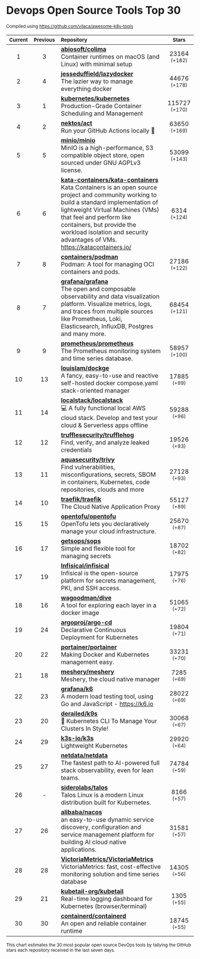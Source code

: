 # Devops Open Source Tools Top 30
<sup>Compiled using https://github.com/vilaca/awesome-k8s-tools</sup>
<div align="center">

|<sub>Current</sub>|<sub>Previous</sub>|<sub>Repository</sub>|<sub>Stars</sub>|
|:---:|:---:|:---|:---:|
|1|3|[**abiosoft/colima**](https://github.com/abiosoft/colima)<br/>Container runtimes on macOS (and Linux) with minimal setup|23164 <sup>(+182)</sup>|
|2|4|[**jesseduffield/lazydocker**](https://github.com/jesseduffield/lazydocker)<br/>The lazier way to manage everything docker|44676 <sup>(+178)</sup>|
|3|1|[**kubernetes/kubernetes**](https://github.com/kubernetes/kubernetes)<br/>Production-Grade Container Scheduling and Management|115727 <sup>(+170)</sup>|
|4|2|[**nektos/act**](https://github.com/nektos/act)<br/>Run your GitHub Actions locally 🚀|63650 <sup>(+169)</sup>|
|5|5|[**minio/minio**](https://github.com/minio/minio)<br/>MinIO is a high-performance, S3 compatible object store, open sourced under GNU AGPLv3 license.|53099 <sup>(+143)</sup>|
|6|6|[**kata-containers/kata-containers**](https://github.com/kata-containers/kata-containers)<br/>Kata Containers is an open source project and community working to build a standard implementation of lightweight Virtual Machines (VMs) that feel and perform like containers, but provide the workload isolation and security advantages of VMs. https://katacontainers.io/|6314 <sup>(+124)</sup>|
|7|8|[**containers/podman**](https://github.com/containers/podman)<br/>Podman: A tool for managing OCI containers and pods.|27186 <sup>(+122)</sup>|
|8|7|[**grafana/grafana**](https://github.com/grafana/grafana)<br/>The open and composable observability and data visualization platform. Visualize metrics, logs, and traces from multiple sources like Prometheus, Loki, Elasticsearch, InfluxDB, Postgres and many more. |68454 <sup>(+121)</sup>|
|9|9|[**prometheus/prometheus**](https://github.com/prometheus/prometheus)<br/>The Prometheus monitoring system and time series database.|58957 <sup>(+100)</sup>|
|10|13|[**louislam/dockge**](https://github.com/louislam/dockge)<br/>A fancy, easy-to-use and reactive self-hosted docker compose.yaml stack-oriented manager|17885 <sup>(+99)</sup>|
|11|14|[**localstack/localstack**](https://github.com/localstack/localstack)<br/>💻 A fully functional local AWS cloud stack. Develop and test your cloud & Serverless apps offline|59288 <sup>(+96)</sup>|
|12|12|[**trufflesecurity/trufflehog**](https://github.com/trufflesecurity/trufflehog)<br/>Find, verify, and analyze leaked credentials|19526 <sup>(+93)</sup>|
|13|11|[**aquasecurity/trivy**](https://github.com/aquasecurity/trivy)<br/>Find vulnerabilities, misconfigurations, secrets, SBOM in containers, Kubernetes, code repositories, clouds and more|27128 <sup>(+93)</sup>|
|14|10|[**traefik/traefik**](https://github.com/traefik/traefik)<br/>The Cloud Native Application Proxy|55127 <sup>(+89)</sup>|
|15|15|[**opentofu/opentofu**](https://github.com/opentofu/opentofu)<br/>OpenTofu lets you declaratively manage your cloud infrastructure.|25670 <sup>(+87)</sup>|
|16|17|[**getsops/sops**](https://github.com/getsops/sops)<br/>Simple and flexible tool for managing secrets|18702 <sup>(+82)</sup>|
|17|19|[**Infisical/infisical**](https://github.com/Infisical/infisical)<br/>Infisical is the open-source platform for secrets management, PKI, and SSH access.|17975 <sup>(+76)</sup>|
|18|16|[**wagoodman/dive**](https://github.com/wagoodman/dive)<br/>A tool for exploring each layer in a docker image|51065 <sup>(+72)</sup>|
|19|24|[**argoproj/argo-cd**](https://github.com/argoproj/argo-cd)<br/>Declarative Continuous Deployment for Kubernetes|19804 <sup>(+71)</sup>|
|20|22|[**portainer/portainer**](https://github.com/portainer/portainer)<br/>Making Docker and Kubernetes management easy.|33231 <sup>(+70)</sup>|
|21|18|[**meshery/meshery**](https://github.com/meshery/meshery)<br/>Meshery, the cloud native manager|7285 <sup>(+69)</sup>|
|22|23|[**grafana/k6**](https://github.com/grafana/k6)<br/>A modern load testing tool, using Go and JavaScript - https://k6.io|28022 <sup>(+69)</sup>|
|23|20|[**derailed/k9s**](https://github.com/derailed/k9s)<br/>🐶 Kubernetes CLI To Manage Your Clusters In Style!|30068 <sup>(+67)</sup>|
|24|29|[**k3s-io/k3s**](https://github.com/k3s-io/k3s)<br/>Lightweight Kubernetes|29920 <sup>(+64)</sup>|
|25|27|[**netdata/netdata**](https://github.com/netdata/netdata)<br/>The fastest path to AI-powered full stack observability, even for lean teams.|74784 <sup>(+59)</sup>|
|26|-|[**siderolabs/talos**](https://github.com/siderolabs/talos)<br/>Talos Linux is a modern Linux distribution built for Kubernetes.|8166 <sup>(+57)</sup>|
|27|26|[**alibaba/nacos**](https://github.com/alibaba/nacos)<br/>an easy-to-use dynamic service discovery, configuration and service management platform for building AI cloud native applications.|31581 <sup>(+57)</sup>|
|28|28|[**VictoriaMetrics/VictoriaMetrics**](https://github.com/VictoriaMetrics/VictoriaMetrics)<br/>VictoriaMetrics: fast, cost-effective monitoring solution and time series database|14305 <sup>(+56)</sup>|
|29|21|[**kubetail-org/kubetail**](https://github.com/kubetail-org/kubetail)<br/>Real-time logging dashboard for Kubernetes (browser/terminal)|1305 <sup>(+55)</sup>|
|30|30|[**containerd/containerd**](https://github.com/containerd/containerd)<br/>An open and reliable container runtime|18745 <sup>(+55)</sup>|


</div>

<sub>This chart estimates the 30 most popular open source DevOps tools by tallying the GitHub stars each repository received in the last seven days.</sub>
